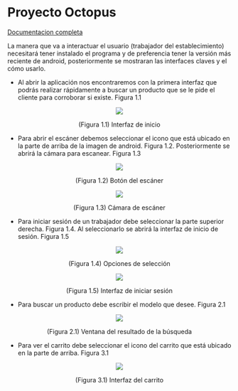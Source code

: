 # Proyecto Octopus

<a href="url">Documentacion completa</a>

La manera que va a interactuar el usuario (trabajador del establecimiento) necesitará
tener instalado el programa y de preferencia tener la versión más reciente de
android, posteriormente se mostraran las interfaces claves y el cómo usarlo.
- Al abrir la aplicación nos encontraremos con la primera interfaz que podrás
realizar rápidamente a buscar un producto que se le pide el cliente para
corroborar si existe. Figura 1.1

<p align="center"><img src="https://raw.githubusercontent.com/fednick0/Octopus_app_Android/master/app/src/main/res/drawable/screenshots/1.PNG" /></p>
<p align="center">(Figura 1.1) Interfaz de inicio</p>

- Para abrir el escáner debemos seleccionar el icono que está ubicado en la
parte de arriba de la imagen de android. Figura 1.2. Posteriormente se abrirá
la cámara para escanear. Figura 1.3

<p align="center"><img src="https://raw.githubusercontent.com/fednick0/Octopus_app_Android/master/app/src/main/res/drawable/screenshots/2.PNG" /></p>
<p align="center">(Figura 1.2) Botón del escáner</p>
<p align="center"><img src="https://raw.githubusercontent.com/fednick0/Octopus_app_Android/master/app/src/main/res/drawable/screenshots/3.PNG" /></p>
<p align="center">(Figura 1.3) Cámara de escáner</p>

- Para iniciar sesión de un trabajador debe seleccionar la parte superior
derecha. Figura 1.4. Al seleccionarlo se abrirá la interfaz de inicio de sesión.
Figura 1.5

<p align="center"><img src="https://raw.githubusercontent.com/fednick0/Octopus_app_Android/master/app/src/main/res/drawable/screenshots/4.PNG" /></p>
<p align="center">(Figura 1.4) Opciones de selección</p>
<p align="center"><img src="https://raw.githubusercontent.com/fednick0/Octopus_app_Android/master/app/src/main/res/drawable/screenshots/5.PNG" /></p>
<p align="center">(Figura 1.5) Interfaz de iniciar sesión</p>

- Para buscar un producto debe escribir el modelo que desee. Figura 2.1

<p align="center"><img src="https://raw.githubusercontent.com/fednick0/Octopus_app_Android/master/app/src/main/res/drawable/screenshots/6.PNG" /></p>
<p align="center">(Figura 2.1) Ventana del resultado de la búsqueda</p>

- Para ver el carrito debe seleccionar el icono del carrito que está ubicado en la
parte de arriba. Figura 3.1

<p align="center"><img src="https://raw.githubusercontent.com/fednick0/Octopus_app_Android/master/app/src/main/res/drawable/screenshots/7.PNG" /></p>
<p align="center">(Figura 3.1) Interfaz del carrito</p>
